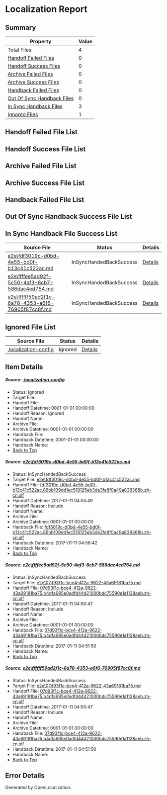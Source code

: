 # <a name='report-top'></a> Localization Report

## Summary
 Property | Value 
 -------- | ----- 
 Total Files | 4
[ Handoff Failed Files ](#handoff-failed-list)| 0
[ Handoff Success Files ](#handoff-success-list)| 0
[ Archive Failed Files ](#archive-failed-list)| 0
[ Archive Success Files ](#archive-success-list)| 0
[ Handback Failed Files ](#handback-failed-list)| 0
[ Out Of Sync Handback Files ](#outofsync-handback-success-list)| 0
[ In Sync Handback Files ](#insync-handback-success-list)| 3
[ Ignored Files ](#ignored-list)| 1

## <a name='handoff-failed-list'></a> Handoff Failed File List

## <a name='handoff-success-list'></a> Handoff Success File List

## <a name='archive-failed-list'></a> Archive Failed File List

## <a name='archive-success-list'></a> Archive Success File List

## <a name='handback-failed-list'></a> Handback Failed File List

## <a name='outofsync-handback-success-list'></a> Out Of Sync Handback Success File List

## <a name='insync-handback-success-list'></a> In Sync Handback File Success List
 Source File | Status | Details 
 ----------- | ------ | ------- 
 [e2e\fdf3019c-d0bd-4e55-bd0f-b13c41c522ac.md](https://github.com/OpenLocalizationTestOrg/ol-test0/blob/b569bfbe689e48e60dae361084f0f30cbebf0280/e2e/fdf3019c-d0bd-4e55-bd0f-b13c41c522ac.md) | InSyncHandedBackSuccess | [Details](#5c823def7ee12cd90a8478535acda3e82c6ea7e61)
 [e2e\ffffee5ad92f-5c50-4af3-8cb7-586dac4ed754.md](https://github.com/OpenLocalizationTestOrg/ol-test0/blob/bc012a7e3c9fc18125afbde5b88e68a36b590b94/e2e/ffffee5ad92f-5c50-4af3-8cb7-586dac4ed754.md) | InSyncHandedBackSuccess | [Details](#f524aa6b9be6427c29226264ebe2e74c47196f8f2)
 [e2e\ffffff59ad2f1c-6a78-4353-a6f6-76905f87cc8f.md](https://github.com/OpenLocalizationTestOrg/ol-test0/blob/b569bfbe689e48e60dae361084f0f30cbebf0280/e2e/ffffff59ad2f1c-6a78-4353-a6f6-76905f87cc8f.md) | InSyncHandedBackSuccess | [Details](#f524aa6b9be6427c29226264ebe2e74c47196f8f3)

## <a name='ignored-list'></a> Ignored File List
 Source File | Status | Details 
 ----------- | ------ | ------- 
 [.localization-config](https://github.com/OpenLocalizationTestOrg/ol-test0/blob/b569bfbe689e48e60dae361084f0f30cbebf0280/.localization-config) | Ignored | [Details](#cb0632cf59c1387fc1742bfb9fa3c47f87e2e5c90)

## Item Details
##### <a name='cb0632cf59c1387fc1742bfb9fa3c47f87e2e5c90'></a> Source: [.localization-config](https://github.com/OpenLocalizationTestOrg/ol-test0/blob/b569bfbe689e48e60dae361084f0f30cbebf0280/.localization-config)
* Status: Ignored
* Target File: 
* Handoff File: 
* Handoff Datetime: 0001-01-01 00:00:00
* Handoff Reason: Ignored
* Handoff Name: 
* Archive File: 
* Archive Datetime: 0001-01-01 00:00:00
* Handback File: 
* Handback Datetime: 0001-01-01 00:00:00
* Handback Name: 
* [Back to Top](#report-top)

##### <a name='5c823def7ee12cd90a8478535acda3e82c6ea7e61'></a> Source: [e2e\fdf3019c-d0bd-4e55-bd0f-b13c41c522ac.md](https://github.com/OpenLocalizationTestOrg/ol-test0/blob/b569bfbe689e48e60dae361084f0f30cbebf0280/e2e/fdf3019c-d0bd-4e55-bd0f-b13c41c522ac.md)
* Status: InSyncHandedBackSuccess
* Target File: [e2e\fdf3019c-d0bd-4e55-bd0f-b13c41c522ac.md](https://github.com/OpenLocalizationTestOrg/ol-test0-zhcn/blob/2ffdbf6d57da31ab007e63f3cc5fed67bc8508df/e2e/fdf3019c-d0bd-4e55-bd0f-b13c41c522ac.md)
* Handoff File: [fdf3019c-d0bd-4e55-bd0f-b13c41c522ac.86bb109dd1ec518125eb3da3fe8f0a49a838368b.zh-cn.xlf](https://github.com/OpenLocalizationTestOrg/ol-test0-handoff/blob/b15a8eb0d42da29f862eb1805e2e80e63896c915/ol-handoff/OpenLocalizationTestOrg/ol-test0-zhcn/shujia/ht/fdf3019c-d0bd-4e55-bd0f-b13c41c522ac.86bb109dd1ec518125eb3da3fe8f0a49a838368b.zh-cn.xlf)
* Handoff Datetime: 2017-01-11 04:55:49
* Handoff Reason: Include
* Handoff Name: 
* Archive File: 
* Archive Datetime: 0001-01-01 00:00:00
* Handback File: [fdf3019c-d0bd-4e55-bd0f-b13c41c522ac.86bb109dd1ec518125eb3da3fe8f0a49a838368b.zh-cn.xlf](https://github.com/OpenLocalizationTestOrg/ol-test0-handback/blob/2ce7231f36674435e75a95dabfacbf737f75f376/ol-handback/OpenLocalizationTestOrg/ol-test0-zhcn/shujia/ht/fdf3019c-d0bd-4e55-bd0f-b13c41c522ac.86bb109dd1ec518125eb3da3fe8f0a49a838368b.zh-cn.xlf)
* Handback Datetime: 2017-01-11 04:56:42
* Handback Name: 
* [Back to Top](#report-top)

##### <a name='f524aa6b9be6427c29226264ebe2e74c47196f8f2'></a> Source: [e2e\ffffee5ad92f-5c50-4af3-8cb7-586dac4ed754.md](https://github.com/OpenLocalizationTestOrg/ol-test0/blob/bc012a7e3c9fc18125afbde5b88e68a36b590b94/e2e/ffffee5ad92f-5c50-4af3-8cb7-586dac4ed754.md)
* Status: InSyncHandedBackSuccess
* Target File: [e2e\07d93f1c-bce4-412a-9622-43a69181ba75.md](https://github.com/OpenLocalizationTestOrg/ol-test0-zhcn/blob/a2411b29aa5218f9ac5fd2f18be7b7a151775ece/e2e/07d93f1c-bce4-412a-9622-43a69181ba75.md)
* Handoff File: [07d93f1c-bce4-412a-9622-43a69181ba75.b4dfa695e0adfd44d21000bdc75590e1a1138aeb.zh-cn.xlf](https://github.com/OpenLocalizationTestOrg/ol-test0-handoff/blob/39a984036feed9ee1c58e7a5af1a85e0c287643d/ol-handoff/OpenLocalizationTestOrg/ol-test0-zhcn/shujia/ht/07d93f1c-bce4-412a-9622-43a69181ba75.b4dfa695e0adfd44d21000bdc75590e1a1138aeb.zh-cn.xlf)
* Handoff Datetime: 2017-01-11 04:50:47
* Handoff Reason: Include
* Handoff Name: 
* Archive File: 
* Archive Datetime: 0001-01-01 00:00:00
* Handback File: [07d93f1c-bce4-412a-9622-43a69181ba75.b4dfa695e0adfd44d21000bdc75590e1a1138aeb.zh-cn.xlf](https://github.com/OpenLocalizationTestOrg/ol-test0-handback/blob/e54aa122aa1f20fe88b42145ec5df146df895e9a/ol-handback/OpenLocalizationTestOrg/ol-test0-zhcn/shujia/ht/07d93f1c-bce4-412a-9622-43a69181ba75.b4dfa695e0adfd44d21000bdc75590e1a1138aeb.zh-cn.xlf)
* Handback Datetime: 2017-01-11 04:51:50
* Handback Name: 
* [Back to Top](#report-top)

##### <a name='f524aa6b9be6427c29226264ebe2e74c47196f8f3'></a> Source: [e2e\ffffff59ad2f1c-6a78-4353-a6f6-76905f87cc8f.md](https://github.com/OpenLocalizationTestOrg/ol-test0/blob/b569bfbe689e48e60dae361084f0f30cbebf0280/e2e/ffffff59ad2f1c-6a78-4353-a6f6-76905f87cc8f.md)
* Status: InSyncHandedBackSuccess
* Target File: [e2e\07d93f1c-bce4-412a-9622-43a69181ba75.md](https://github.com/OpenLocalizationTestOrg/ol-test0-zhcn/blob/a2411b29aa5218f9ac5fd2f18be7b7a151775ece/e2e/07d93f1c-bce4-412a-9622-43a69181ba75.md)
* Handoff File: [07d93f1c-bce4-412a-9622-43a69181ba75.b4dfa695e0adfd44d21000bdc75590e1a1138aeb.zh-cn.xlf](https://github.com/OpenLocalizationTestOrg/ol-test0-handoff/blob/39a984036feed9ee1c58e7a5af1a85e0c287643d/ol-handoff/OpenLocalizationTestOrg/ol-test0-zhcn/shujia/ht/07d93f1c-bce4-412a-9622-43a69181ba75.b4dfa695e0adfd44d21000bdc75590e1a1138aeb.zh-cn.xlf)
* Handoff Datetime: 2017-01-11 04:50:47
* Handoff Reason: Include
* Handoff Name: 
* Archive File: 
* Archive Datetime: 0001-01-01 00:00:00
* Handback File: [07d93f1c-bce4-412a-9622-43a69181ba75.b4dfa695e0adfd44d21000bdc75590e1a1138aeb.zh-cn.xlf](https://github.com/OpenLocalizationTestOrg/ol-test0-handback/blob/e54aa122aa1f20fe88b42145ec5df146df895e9a/ol-handback/OpenLocalizationTestOrg/ol-test0-zhcn/shujia/ht/07d93f1c-bce4-412a-9622-43a69181ba75.b4dfa695e0adfd44d21000bdc75590e1a1138aeb.zh-cn.xlf)
* Handback Datetime: 2017-01-11 04:51:50
* Handback Name: 
* [Back to Top](#report-top)


## Error Details

Generated by OpenLocalization.
